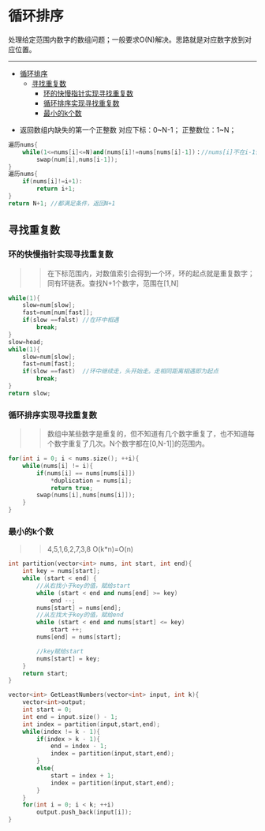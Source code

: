 <a id="markdown-循环排序" name="循环排序"></a>
# 循环排序
处理给定范围内数字的数组问题；一般要求O(N)解决。思路就是对应数字放到对应位置。

---

<!-- TOC -->

- [循环排序](#循环排序)
  - [寻找重复数](#寻找重复数)
    - [环的快慢指针实现寻找重复数](#环的快慢指针实现寻找重复数)
    - [循环排序实现寻找重复数](#循环排序实现寻找重复数)
    - [最小的k个数](#最小的k个数)

<!-- /TOC -->

- 返回数组内缺失的第一个正整数
对应下标：0~N-1；
正整数位：1~N；

```cpp
遍历nums{
    while(1<=nums[i]<=N)and(nums[i]!=nums[nums[i]-1])：//nums[i]不在i-1位置上
        swap(num[i],nums[i-1]);
}
遍历nums{
    if(nums[i]!=i+1):
        return i+1;
}
return N+1; //都满足条件，返回N+1
```

<a id="markdown-寻找重复数" name="寻找重复数"></a>
## 寻找重复数
<a id="markdown-环的快慢指针实现寻找重复数" name="环的快慢指针实现寻找重复数"></a>
### 环的快慢指针实现寻找重复数
>>在下标范围内，对数值索引会得到一个环，环的起点就是重复数字；同有环链表。查找N+1个数字，范围在[1,N]
```cpp
while(1){
    slow=num[slow];
    fast=num[num[fast]];
    if(slow ==falst) //在环中相遇
        break;
}
slow=head;
while(1){
    slow=num[slow];
    fast=num[fast];
    if(slow ==fast)  //环中继续走，头开始走。走相同距离相遇即为起点
        break;
}
return slow;
```

<a id="markdown-循环排序实现寻找重复数" name="循环排序实现寻找重复数"></a>
### 循环排序实现寻找重复数
>>数组中某些数字是重复的，但不知道有几个数字重复了，也不知道每个数字重复了几次。N个数字都在[0,N-1]]的范围内。
```cpp
for(int i = 0; i < nums.size(); ++i){
    while(nums[i] != i){
        if(nums[i] == nums[nums[i]])
            *duplication = nums[i];
            return true;
        swap(nums[i],nums[nums[i]]);
    }
}
```

<a id="markdown-最小的k个数" name="最小的k个数"></a>
### 最小的k个数
>>4,5,1,6,2,7,3,8  O(k*n)=O(n)
```cpp
int partition(vector<int> nums, int start, int end){
    int key = nums[start];
    while (start < end) {
        //从右找小于key的值，赋给start
        while (start < end and nums[end] >= key)
            end --;
        nums[start] = nums[end];
        //从左找大于key的值，赋给end
        while (start < end and nums[start] <= key)
            start ++;
        nums[end] = nums[start];

        //key赋给start
        nums[start] = key;
    }
    return start;
}

vector<int> GetLeastNumbers(vector<int> input, int k){
    vector<int>output;
    int start = 0;
    int end = input.size() - 1;
    int index = partition(input,start,end);
    while(index != k - 1){
        if(index > k - 1){
            end = index - 1;
            index = partition(input,start,end);
        }
        else{
            start = index + 1;
            index = partition(input,start,end);
        }
    }
    for(int i = 0; i < k; ++i)
        output.push_back(input[i]);
}
```









